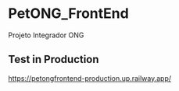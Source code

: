 # PetONG_FrontEnd
Projeto Integrador ONG

## Test in Production
https://petongfrontend-production.up.railway.app/
